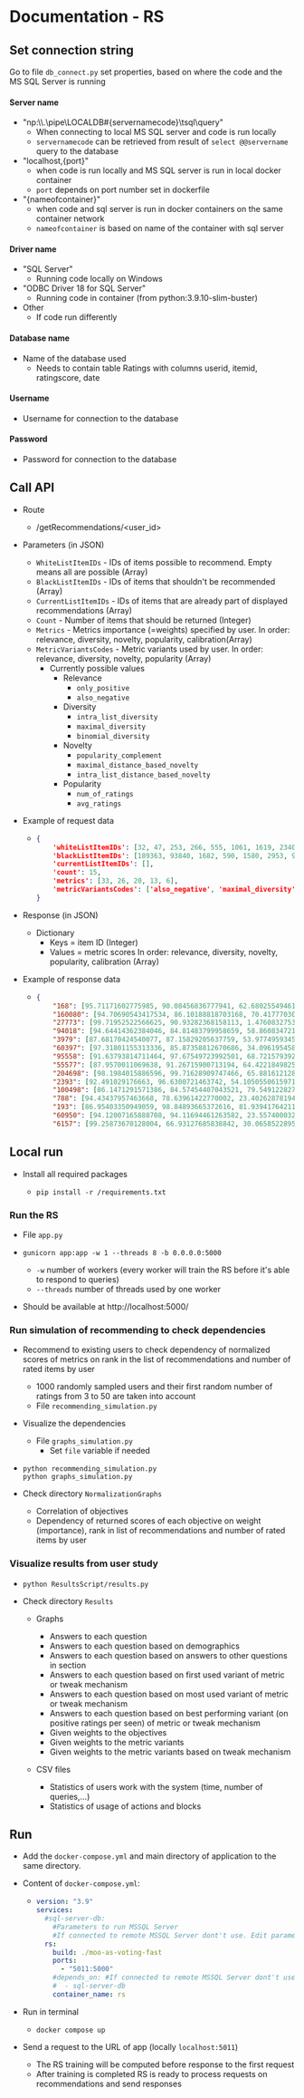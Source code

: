 # Documentation - RS

## Set connection string

Go to file `db_connect.py` set properties, based on where the code and the MS SQL Server is running

#### Server name

- "np:\\\\.\\pipe\LOCALDB#{servernamecode}\\tsql\\query"
  - When connecting to local MS SQL server and code is run locally
  - `servernamecode` can be retrieved from result of `select @@servername` query to the database
- "localhost,{port}"
  - when code is run locally and MS SQL server is run in local docker container
  - `port` depends on port number set in dockerfile
- "{nameofcontainer}"
  - when code and sql server is run in docker containers on the same container network
  - `nameofcontainer` is based on name of the container with sql server

#### Driver name

- "SQL Server"
  - Running code locally on Windows
- "ODBC Driver 18 for SQL Server"
  - Running code in container (from python:3.9.10-slim-buster)
- Other
  - If code run differently 

#### Database name

- Name of the database used
  - Needs to contain table Ratings with columns userid, itemid, ratingscore, date

#### Username

- Username for connection to the database

#### Password

- Password for connection to the database



## Call API

- Route
  - /getRecommendations/<user_id>

- Parameters (in JSON)
  - `WhiteListItemIDs` - IDs of items possible to recommend. Empty means all are possible (Array)
  - `BlackListItemIDs` - IDs of items that shouldn't be recommended (Array)
  - `CurrentListItemIDs` - IDs of items that are already part of displayed recommendations (Array)
  - `Count` - Number of items that should be returned (Integer)
  - `Metrics` - Metrics importance (=weights) specified by user. In order: relevance, diversity, novelty, popularity, calibration(Array)
  - `MetricVariantsCodes` - Metric variants used by user. In order: relevance, diversity, novelty, popularity (Array)
    - Currently possible values
      - Relevance
        - `only_positive`
        - `also_negative`
      - Diversity
        - `intra_list_diversity`
        - `maximal_diversity`
        - `binomial_diversity`
      - Novelty
        - `popularity_complement`
        - `maximal_distance_based_novelty`
        - `intra_list_distance_based_novelty`
      - Popularity
        - `num_of_ratings`
        - `avg_ratings`

- Example of request data

  - ```json
    {
    	'whiteListItemIDs': [32, 47, 253, 266, 555, 1061, 1619, 2340, 2959, 2997, 3418, 4011, 4161, 4901, 4963, 7458, 8984, 33679, 46723, 53322, 55363, 61323, 64957, 68157, 81564, 86898, 89492, 103249, 105844, 115210, 148626, 187593, 202429],
    	'blackListItemIDs': [189363, 93840, 1682, 590, 1580, 2953, 95441, 1, 45722, 5349, 96079, 49272, 108190],
        'currentListItemIDs': [],
        'count': 15,
        'metrics': [33, 26, 20, 13, 6],
        'metricVariantsCodes': ['also_negative', 'maximal_diversity', 'intra_list_distance_based_novelty', 'avg_ratings', '']
    }
    ```

    

- Response (in JSON)
  - Dictionary
    - Keys = item ID (Integer)
    - Values = metric scores In order: relevance, diversity, novelty, popularity, calibration (Array)

- Example of response data

  - ```json
    {
        "168": [95.71171602775985, 90.08456836777941, 62.680255494616, 10.737544026390541, 83.19340759715217],
    	"160080": [94.70690543417534, 86.10188818703168, 70.41777030835512, 23.193101704706365, 39.21020047427453], 
        "27773": [99.71952522566625, 90.93282368158113, 1.476083275329402, 88.42896025155231, 94.51327923054002], 
        "94018": [94.64414362384046, 84.81483799958659, 58.86083472131182, 30.756441368076377, 34.69852102567428], 
        "3979": [87.68170424540077, 87.15829205637759, 53.97749593454705, 43.73617016040326, 20.496661704893988], 
        "60397": [97.31801155313336, 85.87358812670686, 34.096195458569525, 48.736968725374076, 94.68283336366451], 
        "95558": [91.63793814711464, 97.67549723992501, 68.7215793929318, 9.350243532378876, 98.89009430388575], 
        "55577": [87.9570011069638, 91.26715900713194, 64.42218498251766, 22.823267980484623, 97.57380037878883], 
        "204698": [98.1984015886596, 99.71628909747466, 65.881612128059, 1.580463602815664, 85.23852968622566], 
        "2393": [92.491029176663, 96.6300721463742, 54.10505506159712, 25.419011549960217, 89.43264999360598], 
        "100498": [86.1471291571386, 84.57454407043521, 79.54912282734999, 16.67257131503161, 55.89537297504624], 
        "788": [94.43437957463668, 78.63961422770002, 23.402628781946795, 70.33597847370129, 98.00451946878945], 
        "193": [86.95403350949059, 98.84893665372616, 81.93941764211442, 7.598383831758807, 19.764971554860637], 
        "60950": [94.12007165888708, 94.11694461263582, 23.557400032800015, 54.69261906835441, 86.94939033589546], 
        "6157": [99.25873670128004, 66.93127685838842, 30.06585228955807, 67.0191718964582, 23.561599383964623]}
    
    ```

    



## Local run

- Install all required packages

  - ```shell
    pip install -r /requirements.txt
    ```

### Run the RS

- File `app.py`

- ```shell
  gunicorn app:app -w 1 --threads 8 -b 0.0.0.0:5000
  ```

  - `-w` number of workers (every worker will train the RS before it's able to respond to queries)
  - `--threads` number of threads used by one worker
  
- Should be available at http://localhost:5000/

### Run simulation of recommending to check dependencies

- Recommend to existing users to check dependency of normalized scores of metrics on rank in the list of recommendations and number of rated items by user 

  - 1000 randomly sampled users and their first random number of ratings from 3 to 50 are taken into account
  - File `recommending_simulation.py `

- Visualize the dependencies 

  - File `graphs_simulation.py`
    - Set `file` variable if needed

- ```shell
  python recommending_simulation.py 
  python graphs_simulation.py
  ```

- Check directory `NormalizationGraphs`

  - Correlation of objectives
  - Dependency of returned scores of each objective on weight (importance), rank in list of recommendations and number of rated items by user


### Visualize results from user study

- ```shell
  python ResultsScript/results.py
  ```

- Check directory `Results`

  - Graphs
    - Answers to each question
    - Answers to each question based on demographics
    - Answers to each question based on answers to other questions in section
    - Answers to each question based on first used variant of metric or tweak mechanism
    - Answers to each question based on  most used variant of metric or tweak mechanism
    - Answers to each question based on  best performing variant (on positive ratings per seen) of metric or tweak mechanism
    - Given weights to the objectives
    - Given weights to the metric variants
    - Given weights to the metric variants based on tweak mechanism

  - CSV files
    - Statistics of users work with the system (time, number of queries,...)
    - Statistics of usage of actions and blocks






## Run

- Add the `docker-compose.yml` and main directory of application to the same directory.

- Content of `docker-compose.yml`:

  - ```yaml
    version: "3.9"
    services:
      #sql-server-db:
        #Parameters to run MSSQL Server
        #If connected to remote MSSQL Server dont't use. Edit parameters in file db_connect.py
      rs:
        build: ./moo-as-voting-fast
        ports:
          - "5011:5000"
        #depends_on: #If connected to remote MSSQL Server dont't use. Edit parameters in file db_connect.py
        #  - sql-server-db
        container_name: rs
    
    ```

- Run in terminal

  - ```
    docker compose up
    ```

- Send a request to the URL of app (locally `localhost:5011`)

  - The RS training will be computed before response to the first request
  - After training is completed RS is ready to process requests on recommendations and send responses



